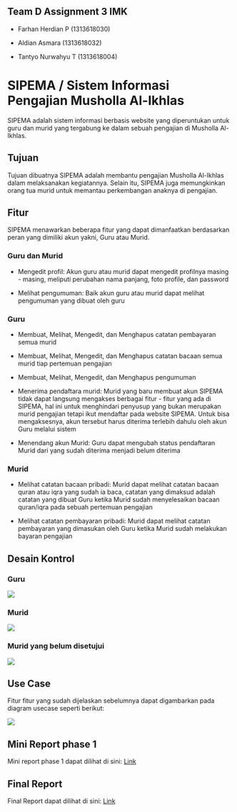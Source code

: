 ## Team D Assignment 3 IMK

- Farhan Herdian P (1313618030)

- Aldian Asmara (1313618032)

- Tantyo Nurwahyu T (1313618004)

# SIPEMA / Sistem Informasi Pengajian Musholla Al-Ikhlas

SIPEMA adalah sistem informasi berbasis website yang diperuntukan untuk guru dan murid yang tergabung ke dalam sebuah pengajian di Musholla Al-Ikhlas. 

## Tujuan

Tujuan dibuatnya SIPEMA adalah membantu pengajian Musholla Al-Ikhlas dalam melaksanakan kegiatannya. Selain itu, SIPEMA juga memungkinkan orang tua murid untuk memantau perkembangan anaknya di pengajian. 

## Fitur

SIPEMA menawarkan beberapa fitur yang dapat dimanfaatkan berdasarkan peran yang dimiliki akun yakni, Guru atau Murid.

### Guru dan Murid

- Mengedit profil: Akun guru atau murid dapat mengedit profilnya masing - masing, meliputi perubahan nama panjang, foto profile, dan password

- Melihat pengumuman: Baik akun guru atau murid dapat melihat pengumuman yang dibuat oleh guru

### Guru

- Membuat, Melihat, Mengedit, dan Menghapus catatan pembayaran semua murid

- Membuat, Melihat, Mengedit, dan Menghapus catatan bacaan semua murid tiap pertemuan pengajian

- Membuat, Melihat, Mengedit, dan Menghapus pengumuman

- Menerima pendaftara murid: Murid yang baru membuat akun SIPEMA tidak dapat langsung mengakses berbagai fitur - fitur yang ada di SIPEMA, hal ini untuk menghindari penyusup yang bukan merupakan murid pengajian tetapi ikut mendaftar pada website SIPEMA. Untuk bisa mengaksesnya, akun tersebut harus diterima terlebih dahulu oleh akun Guru melalui sistem

- Menendang akun Murid: Guru dapat mengubah status pendaftaran Murid dari yang sudah diterima menjadi belum diterima

### Murid

- Melihat catatan bacaan pribadi: Murid dapat melihat catatan bacaan quran atau iqra yang sudah ia baca, catatan yang dimaksud adalah catatan yang dibuat Guru ketika Murid sudah menyelesaikan bacaan quran/iqra pada sebuah pertemuan pengajian

- Melihat catatan pembayaran pribadi: Murid dapat melihat catatan pembayaran yang dimasukan oleh Guru ketika Murid sudah melakukan bayaran pengajian

## Desain Kontrol

### Guru

![](diagram/UI%20Flow%20Guru.png)

### Murid

![](diagram/UI%20Flow%20Murid.png)

### Murid yang belum disetujui

![](diagram/UI%20Flow%20Murid-yang-belum-diterima.png)

## Use Case

Fitur fitur yang sudah dijelaskan sebelumnya dapat digambarkan pada diagram usecase seperti berikut:

![](diagram/SIPEMA%20Usecase.png)

## Mini Report phase 1

Mini report phase 1 dapat dilihat di sini: [Link](https://github.com/FarhanHP/Tugas-Interaksi-Manusia-dan-Komputer-113/tree/hw3)

## Final Report

Final Report dapat dilihat di sini: [Link](final%20report/Final%20Report%20SIPEMA.pdf)
